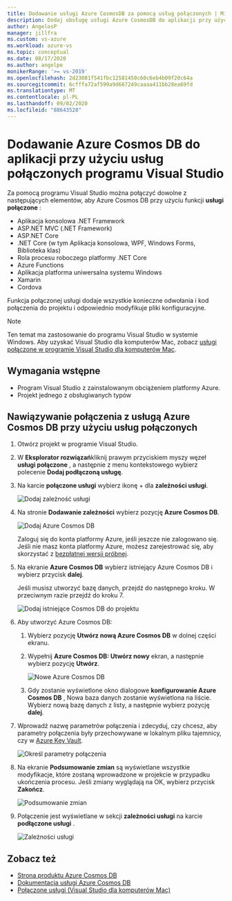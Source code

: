 ```yaml
---
title: Dodawanie usługi Azure CosmosDB za pomocą usług połączonych | Microsoft Docs
description: Dodaj obsługę usługi Azure CosmosDB do aplikacji przy użyciu programu Visual Studio, aby dodać podłączoną usługę
author: AngelosP
manager: jillfra
ms.custom: vs-azure
ms.workload: azure-vs
ms.topic: conceptual
ms.date: 08/17/2020
ms.author: angelpe
monikerRange: '>= vs-2019'
ms.openlocfilehash: 2d23081f541fbc12581450c60c6eb4b09f20c64a
ms.sourcegitcommit: 6cfffa72af599a9d667249caaaa411bb28ea69fd
ms.translationtype: MT
ms.contentlocale: pl-PL
ms.lasthandoff: 09/02/2020
ms.locfileid: "88643528"
---
```

# <a name="add-azure-cosmos-db-to-your-app-by-using-visual-studio-connected-services"></a>Dodawanie Azure Cosmos DB do aplikacji przy użyciu usług połączonych programu Visual Studio

Za pomocą programu Visual Studio można połączyć dowolne z następujących elementów, aby Azure Cosmos DB przy użyciu funkcji **usługi połączone** :

- Aplikacja konsolowa .NET Framework
- ASP.NET MVC (.NET Framework) 
- ASP.NET Core
- .NET Core (w tym Aplikacja konsolowa, WPF, Windows Forms, Biblioteka klas)
- Rola procesu roboczego platformy .NET Core
- Azure Functions
- Aplikacja platforma uniwersalna systemu Windows
- Xamarin
- Cordova

Funkcja połączonej usługi dodaje wszystkie konieczne odwołania i kod połączenia do projektu i odpowiednio modyfikuje pliki konfiguracyjne.

> [!NOTE]
> Ten temat ma zastosowanie do programu Visual Studio w systemie Windows. Aby uzyskać Visual Studio dla komputerów Mac, zobacz [usługi połączone w programie Visual Studio dla komputerów Mac](/visualstudio/mac/connected-services).
## <a name="prerequisites"></a>Wymagania wstępne

- Program Visual Studio z zainstalowanym obciążeniem platformy Azure.
- Projekt jednego z obsługiwanych typów

## <a name="connect-to-azure-cosmos-db-using-connected-services"></a>Nawiązywanie połączenia z usługą Azure Cosmos DB przy użyciu usług połączonych

1. Otwórz projekt w programie Visual Studio.

1. W **Eksplorator rozwiązań**kliknij prawym przyciskiem myszy węzeł **usługi połączone** , a następnie z menu kontekstowego wybierz polecenie **Dodaj podłączoną usługę**.

1. Na karcie **połączone usługi** wybierz ikonę + dla **zależności usługi**.

    ![Dodaj zależność usługi](./media/vs-azure-tools-connected-services-storage/vs-2019/connected-services-tab.png)

1. Na stronie **Dodawanie zależności** wybierz pozycję **Azure Cosmos DB**.

    ![Dodaj Azure Cosmos DB](./media/azure-cosmosdb-add-connected-service/azure-cosmosdb.png)

    Zaloguj się do konta platformy Azure, jeśli jeszcze nie zalogowano się. Jeśli nie masz konta platformy Azure, możesz zarejestrować się, aby skorzystać z [bezpłatnej wersji próbnej](https://azure.microsoft.com/account/free).

1. Na ekranie **Azure Cosmos DB** wybierz istniejący Azure Cosmos DB i wybierz przycisk **dalej**.

    Jeśli musisz utworzyć bazę danych, przejdź do następnego kroku. W przeciwnym razie przejdź do kroku 7.

    ![Dodaj istniejące Cosmos DB do projektu](./media/azure-cosmosdb-add-connected-service/created-cosmosdb.png)

1. Aby utworzyć Azure Cosmos DB:

   1. Wybierz pozycję **Utwórz nową Azure Cosmos DB** w dolnej części ekranu.

   1. Wypełnij **Azure Cosmos DB: Utwórz nowy** ekran, a następnie wybierz pozycję **Utwórz**.

       ![Nowe Azure Cosmos DB](./media/azure-cosmosdb-add-connected-service/create-new-cosmosdb.png)

   1. Gdy zostanie wyświetlone okno dialogowe **konfigurowanie Azure Cosmos DB** , Nowa baza danych zostanie wyświetlona na liście. Wybierz nową bazę danych z listy, a następnie wybierz pozycję **dalej**.

1. Wprowadź nazwę parametrów połączenia i zdecyduj, czy chcesz, aby parametry połączenia były przechowywane w lokalnym pliku tajemnicy, czy w [Azure Key Vault](/azure/key-vault).

   ![Określ parametry połączenia](./media/azure-cosmosdb-add-connected-service/connection-string.png)

1. Na ekranie **Podsumowanie zmian** są wyświetlane wszystkie modyfikacje, które zostaną wprowadzone w projekcie w przypadku ukończenia procesu. Jeśli zmiany wyglądają na OK, wybierz przycisk **Zakończ**.

   ![Podsumowanie zmian](./media/azure-cosmosdb-add-connected-service/summary-of-changes.png)

1. Połączenie jest wyświetlane w sekcji **zależności usługi** na karcie **podłączone usługi** .

   ![Zależności usługi](./media/azure-cosmosdb-add-connected-service/service-dependencies-after.png)

## <a name="see-also"></a>Zobacz też

- [Strona produktu Azure Cosmos DB](https://azure.microsoft.com/services/cosmos-db/)
- [Dokumentacja usługi Azure Cosmos DB](/azure/cosmos-db/)
- [Połączone usługi (Visual Studio dla komputerów Mac)](/visualstudio/mac/connected-services)

